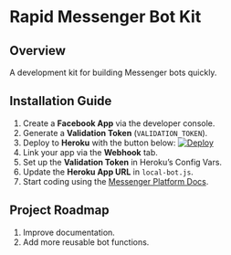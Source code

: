 # Rapid Messenger Bot Kit

## Overview
A development kit for building Messenger bots quickly.

## Installation Guide
1. Create a **Facebook App** via the developer console.
2. Generate a **Validation Token** (`VALIDATION_TOKEN`).
3. Deploy to **Heroku** with the button below:
   [![Deploy](https://www.herokucdn.com/deploy/button.svg)](https://heroku.com/deploy)
4. Link your app via the **Webhook** tab.
5. Set up the **Validation Token** in Heroku’s Config Vars.
6. Update the **Heroku App URL** in `local-bot.js`.
7. Start coding using the [Messenger Platform Docs](https://developers.facebook.com/products/messenger/).

## Project Roadmap
1. Improve documentation.
2. Add more reusable bot functions.

